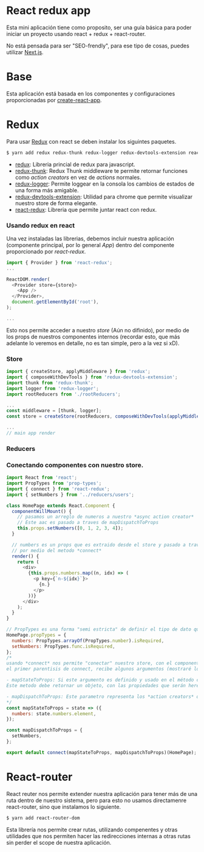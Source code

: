 # React redux app

Esta mini aplicación tiene como proposito, ser una guía básica para poder iniciar un proyecto usando react + redux + react-router.

No está pensada para ser "SEO-frendly", para ese tipo de cosas, puedes utilizar [Next.js](https://learnnextjs.com/).

# Base

Esta aplicación está basada en los componentes y configuraciones proporcionadas por [create-react-app](https://github.com/facebook/create-react-app).

# Redux

Para usar [Redux](https://es.redux.js.org/) con react se deben instalar los siguintes paquetes.

```sh
$ yarn add redux redux-thunk redux-logger redux-devtools-extension react-redux
```

- [redux](https://github.com/reactjs/redux): Libreria princial de redux para javascript.
- [redux-thunk](https://github.com/gaearon/redux-thunk):
Redux Thunk middleware te permite retornar funciones como *action creators* en vez de *actions* normales.
- [redux-logger](https://github.com/evgenyrodionov/redux-logger): Permite loggear en la consola los cambios de estados de una forma más amigable.
- [redux-devtools-extension](https://github.com/zalmoxisus/redux-devtools-extension): Utilidad para chrome que permite visualizar nuestro store de forma elegante.
- [react-redux](https://github.com/reactjs/react-redux): Libreria que permite juntar react con redux.

### Usando redux en react

Una vez instaladas las librerias, debemos incluir nuestra aplicación (componente principal, por lo general *App*) dentro del componente proporcionado por *react-redux*.

```js
import { Provider } from 'react-redux';
...

ReactDOM.render(
  <Provider store={store}>
    <App />
  </Provider>,
  document.getElementById('root'),
);

...
```

Esto nos permite acceder a nuestro *store* (Aún no difinido), por medio de los props de nuestros componentes internos (recordar esto, que más adelante lo veremos en detalle, no es tan simple, pero a la vez si xD).

### Store

```js
import { createStore, applyMiddleware } from 'redux';
import { composeWithDevTools } from 'redux-devtools-extension';
import thunk from 'redux-thunk';
import logger from 'redux-logger';
import rootReducers from './rootReducers';

...
const middleware = [thunk, logger];
const store = createStore(rootReducers, composeWithDevTools(applyMiddleware(...middleware)));

...
// main app render
```

### Reducers


### Conectando componentes con nuestro store.

```js
import React from 'react';
import PropTypes from 'prop-types';
import { connect } from 'react-redux';
import { setNumbers } from '../reducers/users';

class HomePage extends React.Component {
  componentWillMount() {
    // pasamos un arreglo de numeros a nuestro *async action creator*
    // Este aac es pasado a traves de mapDispatchToProps
    this.props.setNumbers([0, 1, 2, 3, 4]);
  }

  // numbers es un props que es extraido desde el store y pasado a traves de los props del componente
  // por medio del metodo *connect*
  render() {
    return (
      <div>
        {this.props.numbers.map((n, idx) => (
          <p key={`n-${idx}`}>
            {n.}
          </p>
        ))}
      </div>
    );
  }
}

// PropTypes es una forma "semi estricta" de definir el tipo de dato que será pasada a traves de los props del componente.
HomePage.propTypes = {
  numbers: PropTypes.arrayOf(PropTypes.number).isRequired,
  setNumbers: PropTypes.func.isRequired,
};
/*
usando *connect* nos permite "conectar" nuestro store, con el componente
el primer parentisis de connect, recibe algunos argumentos (mostraré los que siempre uso):

- mapStateToProps: Si este argumento es definido y usado en el método connect las propiedades seleccionadas del store serán pasadas al componente definido en el segundo par de parentesis.
Este metodo debe retornar un objeto, con las propiedades que serán heredadas por medio de los props del respectivo componente.

- mapDispatchToProps: Este parametro representa los *action creators* que podrán ser usados dentro del componente pasada en el segundo par de parentesis. En general, estos métodos salen del reducer a ser usado dentro del componente.
*/
const mapStateToProps = state => ({
  numbers: state.numbers.element,
});

const mapDispatchToProps = {
  setNumbers,
};

export default connect(mapStateToProps, mapDispatchToProps)(HomePage);
```

# React-router

React reuter nos permite extender nuestra aplicación para tener más de una ruta dentro de nuestro sistema, pero para esto no usamos directamenre react-router, sino que instalamos lo siguiente.

```sh
$ yarn add react-router-dom
```

Esta librería nos permite crear rutas, utilizando compenentes y otras utilidades que nos permiten hacer las redirecciones internas a otras rutas sin perder el scope de nuestra aplicación.


